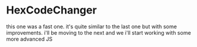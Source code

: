 # HexCodeChanger

this one was a fast one. it's quite similar to the last one but with some improvements.
i'll be moving to the next and we i'll start working with some more advanced JS
